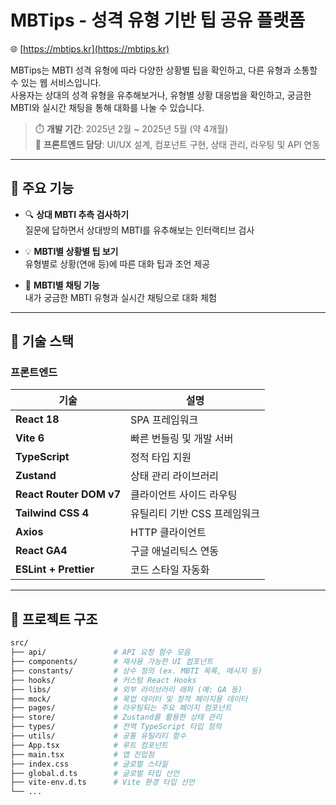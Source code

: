 # MBTips - 성격 유형 기반 팁 공유 플랫폼

🌐 [https://mbtips.kr](https://mbtips.kr)

MBTips는 MBTI 성격 유형에 따라 다양한 상황별 팁을 확인하고, 다른 유형과 소통할 수 있는 웹 서비스입니다.  
사용자는 상대의 성격 유형을 유추해보거나, 유형별 상황 대응법을 확인하고, 궁금한 MBTI와 실시간 채팅을 통해 대화를 나눌 수 있습니다.

> ⏱️ **개발 기간**: 2025년 2월 ~ 2025년 5월 (약 4개월)  
> 🎨 **프론트엔드 담당**: UI/UX 설계, 컴포넌트 구현, 상태 관리, 라우팅 및 API 연동

---

## 🧩 주요 기능

- 🔍 **상대 MBTI 추측 검사하기**  
  질문에 답하면서 상대방의 MBTI를 유추해보는 인터랙티브 검사

- 💡 **MBTI별 상황별 팁 보기**  
  유형별로 상황(연애 등)에 따른 대화 팁과 조언 제공

- 💬 **MBTI별 채팅 기능**  
  내가 궁금한 MBTI 유형과 실시간 채팅으로 대화 체험

---

## 🚀 기술 스택

### 프론트엔드

| 기술 | 설명 |
|------|------|
| **React 18** | SPA 프레임워크 |
| **Vite 6** | 빠른 번들링 및 개발 서버 |
| **TypeScript** | 정적 타입 지원 |
| **Zustand** | 상태 관리 라이브러리 |
| **React Router DOM v7** | 클라이언트 사이드 라우팅 |
| **Tailwind CSS 4** | 유틸리티 기반 CSS 프레임워크 |
| **Axios** | HTTP 클라이언트 |
| **React GA4** | 구글 애널리틱스 연동 |
| **ESLint + Prettier** | 코드 스타일 자동화

---

## 📁 프로젝트 구조

```bash
src/
├── api/               # API 요청 함수 모음
├── components/        # 재사용 가능한 UI 컴포넌트
├── constants/         # 상수 정의 (ex. MBTI 목록, 메시지 등)
├── hooks/             # 커스텀 React Hooks
├── libs/              # 외부 라이브러리 래퍼 (예: GA 등)
├── mock/              # 목업 데이터 및 정적 페이지용 데이터
├── pages/             # 라우팅되는 주요 페이지 컴포넌트
├── store/             # Zustand를 활용한 상태 관리
├── types/             # 전역 TypeScript 타입 정의
├── utils/             # 공통 유틸리티 함수
├── App.tsx            # 루트 컴포넌트
├── main.tsx           # 앱 진입점
├── index.css          # 글로벌 스타일
├── global.d.ts        # 글로벌 타입 선언
├── vite-env.d.ts      # Vite 환경 타입 선언
└── ...
